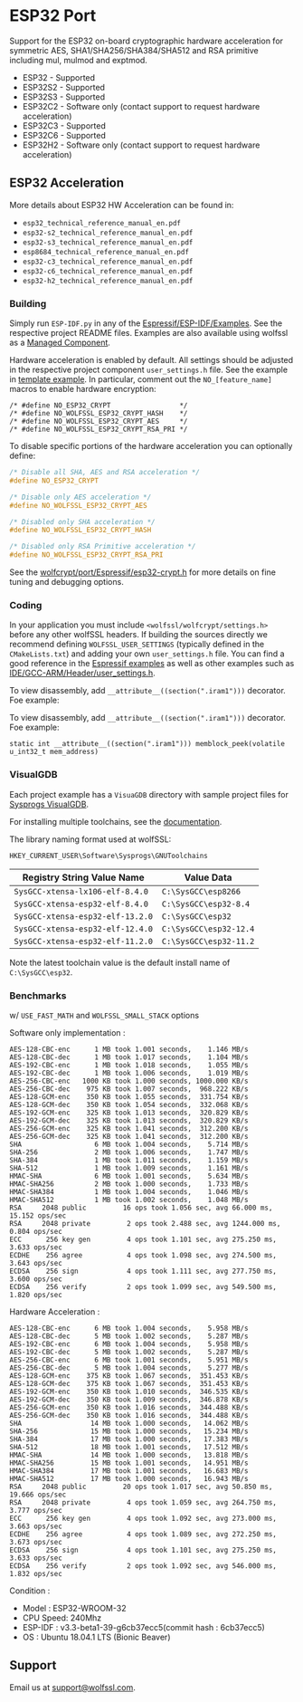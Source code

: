 # ESP32 Port

Support for the ESP32 on-board cryptographic hardware acceleration for symmetric AES, SHA1/SHA256/SHA384/SHA512 and RSA primitive including mul, mulmod and exptmod.

* ESP32 - Supported
* ESP32S2 - Supported
* ESP32S3 - Supported
* ESP32C2 - Software only (contact support to request hardware acceleration)
* ESP32C3 - Supported
* ESP32C6 - Supported
* ESP32H2 - Software only (contact support to request hardware acceleration)

## ESP32 Acceleration

More details about ESP32 HW Acceleration can be found in:

* `esp32_technical_reference_manual_en.pdf`
* `esp32-s2_technical_reference_manual_en.pdf`
* `esp32-s3_technical_reference_manual_en.pdf`
* `esp8684_technical_reference_manual_en.pdf`
* `esp32-c3_technical_reference_manual_en.pdf`
* `esp32-c6_technical_reference_manual_en.pdf`
* `esp32-h2_technical_reference_manual_en.pdf`

### Building

Simply run `ESP-IDF.py` in any of the [Espressif/ESP-IDF/Examples](https://github.com/wolfSSL/wolfssl/tree/master/IDE/Espressif/ESP-IDF/examples).
See the respective project README files. Examples are also available using wolfssl as a [Managed Component](https://www.wolfssl.com/wolfssl-now-available-in-espressif-component-registry/).

Hardware acceleration is enabled by default. All settings should be adjusted in the respective project component
`user_settings.h` file. See the example in [template example](https://github.com/wolfSSL/wolfssl/blob/master/IDE/Espressif/ESP-IDF/examples/template/components/wolfssl/include/user_settings.h).
In particular, comment out the `NO_[feature_name]` macros to enable hardware encryption:

    /* #define NO_ESP32_CRYPT                 */
    /* #define NO_WOLFSSL_ESP32_CRYPT_HASH    */
    /* #define NO_WOLFSSL_ESP32_CRYPT_AES     */
    /* #define NO_WOLFSSL_ESP32_CRYPT_RSA_PRI */

To disable specific portions of the hardware acceleration you can optionally define:

```c
/* Disable all SHA, AES and RSA acceleration */
#define NO_ESP32_CRYPT

/* Disable only AES acceleration */
#define NO_WOLFSSL_ESP32_CRYPT_AES

/* Disabled only SHA acceleration */
#define NO_WOLFSSL_ESP32_CRYPT_HASH

/* Disabled only RSA Primitive acceleration */
#define NO_WOLFSSL_ESP32_CRYPT_RSA_PRI
```

See the [wolfcrypt/port/Espressif/esp32-crypt.h](https://github.com/wolfSSL/wolfssl/blob/master/wolfssl/wolfcrypt/port/Espressif/esp32-crypt.h)
for more details on fine tuning and debugging options.

### Coding

In your application you must include `<wolfssl/wolfcrypt/settings.h>` before any other wolfSSL headers.
If building the sources directly we recommend defining `WOLFSSL_USER_SETTINGS` (typically defined in the `CMakeLists.txt`)
and adding your own `user_settings.h` file. You can find a good reference in the [Espressif examples](https://github.com/wolfSSL/wolfssl/tree/master/IDE/Espressif/ESP-IDF/examples)
as well as other examples such as [IDE/GCC-ARM/Header/user_settings.h](https://github.com/wolfSSL/wolfssl/blob/master/IDE/GCC-ARM/Header/user_settings.h).

To view disassembly, add `__attribute__((section(".iram1")))` decorator. Foe example:

To view disassembly, add `__attribute__((section(".iram1")))` decorator. Foe example:

```
static int __attribute__((section(".iram1"))) memblock_peek(volatile u_int32_t mem_address)
```

### VisualGDB

Each project example has a `VisuaGDB` directory with sample project files for [Sysprogs VisualGDB](https://visualgdb.com).

For installing multiple toolchains, see the [documentation](https://visualgdb.com/documentation/espidf/).

The library naming format used at wolfSSL:

```
HKEY_CURRENT_USER\Software\Sysprogs\GNUToolchains
```

| Registry String Value Name       | Value Data             |
| -------------------------------- |----------------------- |
| `SysGCC-xtensa-lx106-elf-8.4.0`  | `C:\SysGCC\esp8266`    |
| `SysGCC-xtensa-esp32-elf-8.4.0`  | `C:\SysGCC\esp32-8.4`  |
| `SysGCC-xtensa-esp32-elf-13.2.0` | `C:\SysGCC\esp32`      |
| `SysGCC-xtensa-esp32-elf-12.4.0` | `C:\SysGCC\esp32-12.4` |
| `SysGCC-xtensa-esp32-elf-11.2.0` | `C:\SysGCC\esp32-11.2` |

Note the latest toolchain value is the default install name of `C:\SysGCC\esp32`.


### Benchmarks

w/ `USE_FAST_MATH` and `WOLFSSL_SMALL_STACK` options

Software only implementation :

```
AES-128-CBC-enc      1 MB took 1.001 seconds,    1.146 MB/s
AES-128-CBC-dec      1 MB took 1.017 seconds,    1.104 MB/s
AES-192-CBC-enc      1 MB took 1.018 seconds,    1.055 MB/s
AES-192-CBC-dec      1 MB took 1.006 seconds,    1.019 MB/s
AES-256-CBC-enc   1000 KB took 1.000 seconds, 1000.000 KB/s
AES-256-CBC-dec    975 KB took 1.007 seconds,  968.222 KB/s
AES-128-GCM-enc    350 KB took 1.055 seconds,  331.754 KB/s
AES-128-GCM-dec    350 KB took 1.054 seconds,  332.068 KB/s
AES-192-GCM-enc    325 KB took 1.013 seconds,  320.829 KB/s
AES-192-GCM-dec    325 KB took 1.013 seconds,  320.829 KB/s
AES-256-GCM-enc    325 KB took 1.041 seconds,  312.200 KB/s
AES-256-GCM-dec    325 KB took 1.041 seconds,  312.200 KB/s
SHA                  6 MB took 1.004 seconds,    5.714 MB/s
SHA-256              2 MB took 1.006 seconds,    1.747 MB/s
SHA-384              1 MB took 1.011 seconds,    1.159 MB/s
SHA-512              1 MB took 1.009 seconds,    1.161 MB/s
HMAC-SHA             6 MB took 1.001 seconds,    5.634 MB/s
HMAC-SHA256          2 MB took 1.000 seconds,    1.733 MB/s
HMAC-SHA384          1 MB took 1.004 seconds,    1.046 MB/s
HMAC-SHA512          1 MB took 1.002 seconds,    1.048 MB/s
RSA     2048 public         16 ops took 1.056 sec, avg 66.000 ms, 15.152 ops/sec
RSA     2048 private         2 ops took 2.488 sec, avg 1244.000 ms, 0.804 ops/sec
ECC      256 key gen         4 ops took 1.101 sec, avg 275.250 ms, 3.633 ops/sec
ECDHE    256 agree           4 ops took 1.098 sec, avg 274.500 ms, 3.643 ops/sec
ECDSA    256 sign            4 ops took 1.111 sec, avg 277.750 ms, 3.600 ops/sec
ECDSA    256 verify          2 ops took 1.099 sec, avg 549.500 ms, 1.820 ops/sec
```

Hardware Acceleration :


```
AES-128-CBC-enc      6 MB took 1.004 seconds,    5.958 MB/s
AES-128-CBC-dec      5 MB took 1.002 seconds,    5.287 MB/s
AES-192-CBC-enc      6 MB took 1.004 seconds,    5.958 MB/s
AES-192-CBC-dec      5 MB took 1.002 seconds,    5.287 MB/s
AES-256-CBC-enc      6 MB took 1.001 seconds,    5.951 MB/s
AES-256-CBC-dec      5 MB took 1.004 seconds,    5.277 MB/s
AES-128-GCM-enc    375 KB took 1.067 seconds,  351.453 KB/s
AES-128-GCM-dec    375 KB took 1.067 seconds,  351.453 KB/s
AES-192-GCM-enc    350 KB took 1.010 seconds,  346.535 KB/s
AES-192-GCM-dec    350 KB took 1.009 seconds,  346.878 KB/s
AES-256-GCM-enc    350 KB took 1.016 seconds,  344.488 KB/s
AES-256-GCM-dec    350 KB took 1.016 seconds,  344.488 KB/s
SHA                 14 MB took 1.000 seconds,   14.062 MB/s
SHA-256             15 MB took 1.000 seconds,   15.234 MB/s
SHA-384             17 MB took 1.000 seconds,   17.383 MB/s
SHA-512             18 MB took 1.001 seconds,   17.512 MB/s
HMAC-SHA            14 MB took 1.000 seconds,   13.818 MB/s
HMAC-SHA256         15 MB took 1.001 seconds,   14.951 MB/s
HMAC-SHA384         17 MB took 1.001 seconds,   16.683 MB/s
HMAC-SHA512         17 MB took 1.000 seconds,   16.943 MB/s
RSA     2048 public         20 ops took 1.017 sec, avg 50.850 ms, 19.666 ops/sec
RSA     2048 private         4 ops took 1.059 sec, avg 264.750 ms, 3.777 ops/sec
ECC      256 key gen         4 ops took 1.092 sec, avg 273.000 ms, 3.663 ops/sec
ECDHE    256 agree           4 ops took 1.089 sec, avg 272.250 ms, 3.673 ops/sec
ECDSA    256 sign            4 ops took 1.101 sec, avg 275.250 ms, 3.633 ops/sec
ECDSA    256 verify          2 ops took 1.092 sec, avg 546.000 ms, 1.832 ops/sec
```

Condition  :
- Model    : ESP32-WROOM-32
- CPU Speed: 240Mhz
- ESP-IDF  : v3.3-beta1-39-g6cb37ecc5(commit hash : 6cb37ecc5)
- OS       : Ubuntu 18.04.1 LTS (Bionic Beaver)

## Support

Email us at [support@wolfssl.com](mailto:support@wolfssl.com).
